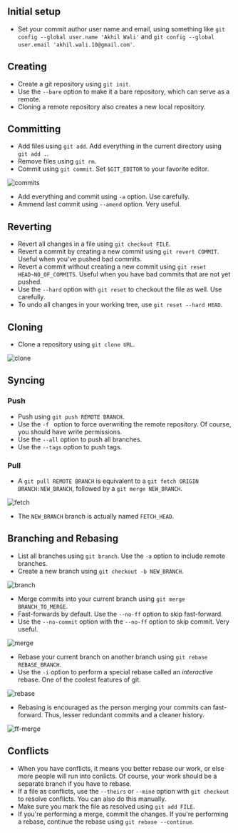 ## Initial setup

* Set your commit author user name and email, using something like `git config --global user.name 'Akhil Wali'` and `git config --global user.email 'akhil.wali.10@gmail.com'`.

## Creating 

* Create a git repository using `git init`.
* Use the `--bare` option to make it a bare repository, which can serve as a remote.
* Cloning a remote repository also creates a new local repository.

## Committing

* Add files using `git add`. Add everything in the current directory using `git add .`.
* Remove files using `git rm`.
* Commit using `git commit`. Set `$GIT_EDITOR` to your favorite editor.
 
![commits](http://git-scm.com/figures/18333fig0310-tn.png)

* Add everything and commit using `-a` option. Use carefully.
* Ammend last commit using `--amend` option. Very useful.

## Reverting

* Revert all changes in a file using `git checkout FILE`.
* Revert a commit by creating a new commit using `git revert COMMIT`. Useful when you've pushed bad commits.
* Revert a commit without creating a new commit using `git reset HEAD~NO_OF_COMMITS`. Useful when you have bad commits that are not yet pushed.
* Use the `--hard` option with `git reset` to checkout the file as well. Use carefully.
* To undo all changes in your working tree, use `git reset --hard HEAD`.

## Cloning

* Clone a repository using `git clone URL`.

![clone](http://git-scm.com/figures/18333fig0322-tn.png)

## Syncing

### Push

* Push using `git push REMOTE BRANCH`.
* Use the `-f ` option to force overwriting the remote repository. Of course, you should have write permissions.
* Use the `--all` option to push all branches.
* Use the `--tags` option to push tags.

### Pull

* A `git pull REMOTE BRANCH` is equivalent to a `git fetch ORIGIN BRANCH:NEW_BRANCH`, followed by a `git merge NEW_BRANCH`. 

![fetch](http://git-scm.com/figures/18333fig0324-tn.png)

* The `NEW_BRANCH` branch is actually named `FETCH_HEAD`.

## Branching and Rebasing

* List all branches using `git branch`. Use the `-a` option to include remote branches.
* Create a new branch using `git checkout -b NEW_BRANCH`.

![branch](http://git-scm.com/figures/18333fig0327-tn.png)

* Merge commits into your current branch using `git merge BRANCH_TO_MERGE`.
* Fast-forwards by default. Use the `--no-ff` option to skip fast-forward.
* Use the `--no-commit` option with the `--no-ff` option to skip commit. Very useful.

![merge](http://git-scm.com/figures/18333fig0328-tn.png)

* Rebase your current branch on another branch using `git rebase REBASE_BRANCH`.
* Use the `-i` option to perform a special rebase called an *interactive* rebase. One of the coolest features of git.

![rebase](http://git-scm.com/figures/18333fig0329-tn.png)

* Rebasing is encouraged as the person merging your commits can fast-forward. Thus, lesser redundant commits and a cleaner history.

![ff-merge](http://git-scm.com/figures/18333fig0330-tn.png)

## Conflicts

* When you have conflicts, it means you better rebase our work, or else more people will run into conlicts. Of course, your work should be a separate branch if you have to rebase.
* If a file as conflicts, use the `--theirs` or `--mine` option with `git checkout` to resolve conflicts. You can also do this manually.
* Make sure you mark the file as resolved using `git add FILE`.
* If you're performing a merge, commit the changes. If you're performing a rebase, continue the rebase using `git rebase --continue`.

